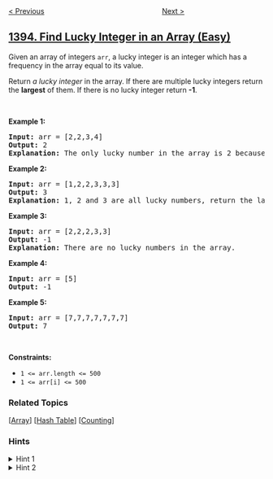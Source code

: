 <!--|This file generated by command(leetcode description); DO NOT EDIT.    |-->
<!--+----------------------------------------------------------------------+-->
<!--|@author    openset <openset.wang@gmail.com>                           |-->
<!--|@link      https://github.com/openset                                 |-->
<!--|@home      https://github.com/openset/leetcode                        |-->
<!--+----------------------------------------------------------------------+-->

[< Previous](../capital-gainloss "Capital Gain/Loss")
　　　　　　　　　　　　　　　　
[Next >](../count-number-of-teams "Count Number of Teams")

## [1394. Find Lucky Integer in an Array (Easy)](https://leetcode.com/problems/find-lucky-integer-in-an-array "找出数组中的幸运数")

<p>Given an array of integers <code>arr</code>, a lucky integer is an integer which has a frequency in the array equal to its value.</p>

<p>Return <i>a lucky integer</i>&nbsp;in the array. If there are multiple lucky integers return the <strong>largest</strong> of them. If there is no lucky&nbsp;integer return <strong>-1</strong>.</p>

<p>&nbsp;</p>
<p><strong>Example 1:</strong></p>

<pre>
<strong>Input:</strong> arr = [2,2,3,4]
<strong>Output:</strong> 2
<strong>Explanation:</strong> The only lucky number in the array is 2 because frequency[2] == 2.
</pre>

<p><strong>Example 2:</strong></p>

<pre>
<strong>Input:</strong> arr = [1,2,2,3,3,3]
<strong>Output:</strong> 3
<strong>Explanation:</strong> 1, 2 and 3 are all lucky numbers, return the largest of them.
</pre>

<p><strong>Example 3:</strong></p>

<pre>
<strong>Input:</strong> arr = [2,2,2,3,3]
<strong>Output:</strong> -1
<strong>Explanation:</strong> There are no lucky numbers in the array.
</pre>

<p><strong>Example 4:</strong></p>

<pre>
<strong>Input:</strong> arr = [5]
<strong>Output:</strong> -1
</pre>

<p><strong>Example 5:</strong></p>

<pre>
<strong>Input:</strong> arr = [7,7,7,7,7,7,7]
<strong>Output:</strong> 7
</pre>

<p>&nbsp;</p>
<p><strong>Constraints:</strong></p>

<ul>
	<li><code>1 &lt;= arr.length &lt;= 500</code></li>
	<li><code>1 &lt;= arr[i] &lt;= 500</code></li>
</ul>

### Related Topics
  [[Array](../../tag/array/README.md)]
  [[Hash Table](../../tag/hash-table/README.md)]
  [[Counting](../../tag/counting/README.md)]

### Hints
<details>
<summary>Hint 1</summary>
Count the frequency of each integer in the array.
</details>

<details>
<summary>Hint 2</summary>
Get all lucky numbers and return the largest of them.
</details>
